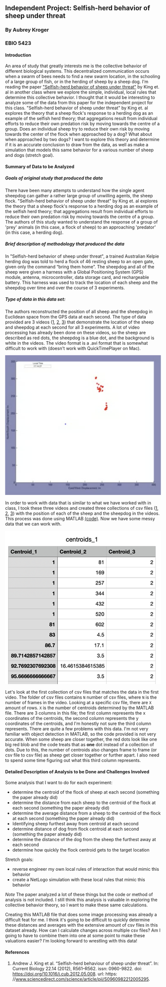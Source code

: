 ## Independent Project: Selfish-herd behavior of sheep under threat
### By Aubrey Kroger 
### EBIO 5423

#### Introduction 
An area of study that greatly interests me is the collective behavior of different biological systems. This decentralized communication occurs when a swarm of bees needs to find a new swarm location, in the schooling of a large group of fish, or in the herding of sheep by a sheep dog. I'm reading the paper ["Selfish-herd behavior of sheep under threat"](https://github.com/aukr6487/CompBioLabsAndHW/blob/master/Assignment_08/selfish-herd.pdf) by King et. al in another class where we explore the simple, individual, local rules that determine this collective behavior. I thought that it would be interesting to analyze some of the data from this paper for the independent project for this class. 
"Selfish-herd behavior of sheep under threat" by King et. al explores the theory that a sheep flock's response to a herding dog as an example of the selfish herd theory; that aggregations result from individual efforts to reduce their own predation risk by moving towards the centre of a group.  Does an individual sheep try to reduce their own risk by moving towards the center of the flock when approached by a dog? What about when approached by two dogs? I want to explore this theory and determine if it is an accurate conclusion to draw from the data, as well as make a simulation that models this same behavior for a various number of sheep and dogs (stretch goal).

#### Summary of Data to be Analyzed
##### Goals of original study that produced the data 
There have been many attempts to understand how the single agent sheepdog can gather a rather large group of unwilling agents, the sheep flock. "Selfish-herd behavior of sheep under threat" by King et. al explores the theory that a sheep flock's response to a herding dog as an example of the selfish herd theory; that aggregations result from individual efforts to reduce their own predation risk by moving towards the centre of a group. The authors of this study wanted to understand the response of a group of 'prey' animals (in this case, a flock of sheep) to an approaching 'predator' (in this case, a herding dog). 
##### Brief description of methodology that produced the data
In "Selfish-herd behavior of sheep under threat", a trained Australian Kelpie herding dog was told to herd a
flock of 46 resting sheep to an open gate, given
only the command “bring them home”. The sheepdog and all of the sheep were given a harness with a Global Positioning System (GPS) module, antenna, microcontroller, data storage card, and rechargeable battery. This harness was used to track the location of each sheep and the sheepdog over time and over the course of 3 experiments. 
##### Type of data in this data set:
The authors reconstructed the position of all sheep and the sheepdog in Euclidean space from the GPS data at each second. The type of data provided are 3 videos ([1](https://github.com/aukr6487/CompBioLabsAndHW/blob/master/Assignment_08/mmc2.avi), [2](https://github.com/aukr6487/CompBioLabsAndHW/blob/master/Assignment_08/mmc3.avi), [3](https://github.com/aukr6487/CompBioLabsAndHW/blob/master/Assignment_08/mmc4.avi)) that demonstrate the location of the sheep and sheepdog at each second for all 3 experiments. A lot of video processing has already been done on these videos, so the sheep are described as red dots, the sheepdog is a blue dot, and the background is white in the videos. The video format is a .avi format that is somewhat difficult to work with (doesn't work with QuickTimePlayer on Mac). 

![Screenshot of video file](https://github.com/aukr6487/CompBioLabsAndHW/blob/master/Assignment_08/video.png)

In order to work with data that is similar to what we have worked with in class, I took these three videos and created three collections of csv files ([1](https://github.com/aukr6487/CompBioLabsAndHW/tree/master/Assignment_08/centroids2), [2](https://github.com/aukr6487/CompBioLabsAndHW/tree/master/Assignment_08/centroids3), [3](https://github.com/aukr6487/CompBioLabsAndHW/tree/master/Assignment_08/centroids4)) with the position of each of the sheep and the sheepdog in the videos. This process was done using MATLAB [(code)](https://github.com/aukr6487/CompBioLabsAndHW/tree/master/Assignment_08/video.m). Now we have some messy data that we can work with. 

![Screenshot of csv file](https://github.com/aukr6487/CompBioLabsAndHW/blob/master/Assignment_08/centroid1.png)

Let's look at the first collection of csv files that matches the data in the first video. The folder of csv files contains `N` number of csv files, where `N` is the number of frames in the video. Looking at a specific csv file, there are `X` amount of rows. `X` is the number of centroids determined by the MATLAB file. There are 3 columns in this file; the first column represents the x coordinates of the centroids, the second column represents the y coordinates of the centroids, and I'm honestly not sure the third column represents. There are quite a few problems with this data. I'm not very familiar with object detection in MATLAB, so the code provided is not very accurate. When some sheep are closer together, the red dots look like one big red blob and the code treats that as **one** dot instead of a collection of dots. Due to this, the number of centroids also changes frame to frame (or csv file to csv file) as sheep get closer together or further apart. I also need to spend some time figuring out what this third column represents. 

#### Detailed Description of Analysis to be Done and Challenges Involved
Some analysis that I want to do for each experiment:
* determine the centroid of the flock of sheep at each second (something the paper already did)
* determine the distance from each sheep to the centroid of the flock at each second (something the paper already did)
* determine the average distance from a sheep to the centroid of the flock at each second (something the paper already did)
* Identifying sheep furthest away from centroid at each second 
* determine distance of dog from flock centroid at each second (something the paper already did)
* determine the distance of the dog from the sheep the furthest away at each second 
* determine how quickly the flock centroid gets to the target location

Stretch goals:
* reverse engineer my own local rules of interaction that would mimic this behavior
* create a NetLogo simulation with these local rules that mimic this behavior 

*Note* The paper analyzed a lot of these things but the code or method of analysis is not included. I still think this analysis is valuable in exploring the collective behavior theory, so I want to make these same calculations. 

Creating this MATLAB file that does some image processing was already a difficult feat for me. I think it's going to be difficult to quickly determine these distances and averages with the extensive amount of csv files in this dataset already. How can I calculate changes across multiple csv files? Am I going to have to combine them into one at some point to make these valuations easier? I'm looking forward to wrestling with this data!

#### References
1.  Andrew J. King et al. “Selfish-herd behaviour of sheep under threat”. In: Current Biology 22.14 (2012), R561–R562. issn: 0960-9822. doi: https://doi.org/10.1016/j.cub.2012.05.008. url: https: //www.sciencedirect.com/science/article/pii/S0960982212005295.
